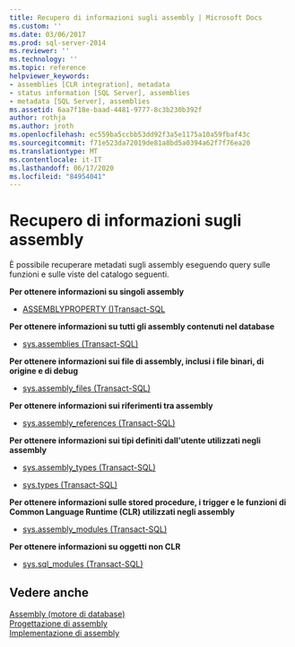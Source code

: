 ```yaml
---
title: Recupero di informazioni sugli assembly | Microsoft Docs
ms.custom: ''
ms.date: 03/06/2017
ms.prod: sql-server-2014
ms.reviewer: ''
ms.technology: ''
ms.topic: reference
helpviewer_keywords:
- assemblies [CLR integration], metadata
- status information [SQL Server], assemblies
- metadata [SQL Server], assemblies
ms.assetid: 6aa7f18e-baad-4481-9777-8c3b230b392f
author: rothja
ms.author: jroth
ms.openlocfilehash: ec559ba5ccbb53dd92f3a5e1175a10a59fbaf43c
ms.sourcegitcommit: f71e523da72019de81a8bd5a0394a62f7f76ea20
ms.translationtype: MT
ms.contentlocale: it-IT
ms.lasthandoff: 06/17/2020
ms.locfileid: "84954041"
---
```

# <a name="getting-information-about-assemblies"></a>Recupero di informazioni sugli assembly
  È possibile recuperare metadati sugli assembly eseguendo query sulle funzioni e sulle viste del catalogo seguenti.  
  
 **Per ottenere informazioni su singoli assembly**  
  
-   [ASSEMBLYPROPERTY &#40;&#41;Transact-SQL](/sql/t-sql/functions/assemblyproperty-transact-sql)  
  
 **Per ottenere informazioni su tutti gli assembly contenuti nel database**  
  
-   [sys.assemblies &#40;Transact-SQL&#41;](/sql/relational-databases/system-catalog-views/sys-assemblies-transact-sql)  
  
 **Per ottenere informazioni sui file di assembly, inclusi i file binari, di origine e di debug**  
  
-   [sys.assembly_files &#40;Transact-SQL&#41;](/sql/relational-databases/system-catalog-views/sys-assembly-files-transact-sql)  
  
 **Per ottenere informazioni sui riferimenti tra assembly**  
  
-   [sys.assembly_references &#40;Transact-SQL&#41;](/sql/relational-databases/system-catalog-views/sys-assembly-references-transact-sql)  
  
 **Per ottenere informazioni sui tipi definiti dall'utente utilizzati negli assembly**  
  
-   [sys.assembly_types &#40;Transact-SQL&#41;](/sql/relational-databases/system-catalog-views/sys-assembly-types-transact-sql)  
  
-   [sys.types &#40;Transact-SQL&#41;](/sql/relational-databases/system-catalog-views/sys-types-transact-sql)  
  
 **Per ottenere informazioni sulle stored procedure, i trigger e le funzioni di Common Language Runtime (CLR) utilizzati negli assembly**  
  
-   [sys.assembly_modules &#40;Transact-SQL&#41;](/sql/relational-databases/system-catalog-views/sys-assembly-modules-transact-sql)  
  
 **Per ottenere informazioni su oggetti non CLR**  
  
-   [sys.sql_modules &#40;Transact-SQL&#41;](/sql/relational-databases/system-catalog-views/sys-sql-modules-transact-sql)  
  
## <a name="see-also"></a>Vedere anche  
 [Assembly &#40;motore di database&#41;](../../relational-databases/clr-integration/assemblies-database-engine.md)   
 [Progettazione di assembly](../../relational-databases/clr-integration/assemblies-designing.md)   
 [Implementazione di assembly](assemblies-implementing.md)  
  
  
